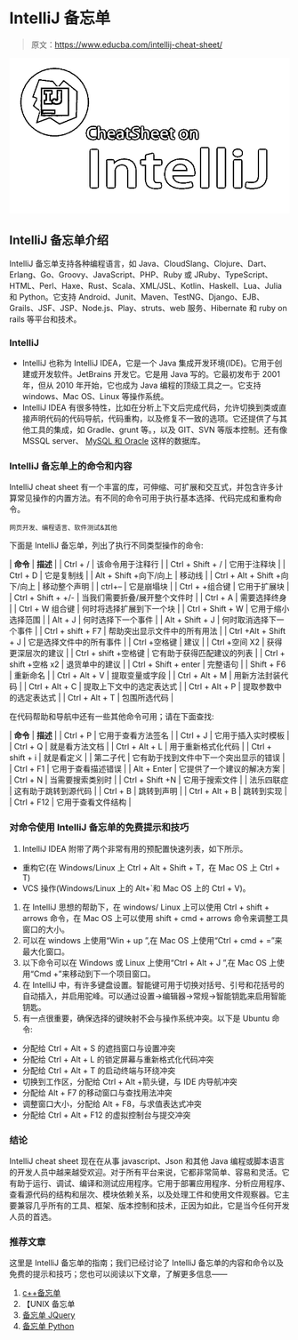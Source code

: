 # IntelliJ 备忘单

> 原文：<https://www.educba.com/intellij-cheat-sheet/>

![IntelliJ Cheat Sheet](img/ddff57119e2d5252820af69188ccecc6.png)



## IntelliJ 备忘单介绍

IntelliJ 备忘单支持各种编程语言，如 Java、CloudSlang、Clojure、Dart、Erlang、Go、Groovy、JavaScript、PHP、Ruby 或 JRuby、TypeScript、HTML、Perl、Haxe、Rust、Scala、XML/JSL、Kotlin、Haskell、Lua、Julia 和 Python。它支持 Android、Junit、Maven、TestNG、Django、EJB、Grails、JSF、JSP、Node.js、Play、struts、web 服务、Hibernate 和 ruby on rails 等平台和技术。

### IntelliJ

*   IntelliJ 也称为 IntelliJ IDEA，它是一个 Java 集成开发环境(IDE)。它用于创建或开发软件。JetBrains 开发它。它是用 Java 写的。它最初发布于 2001 年，但从 2010 年开始，它也成为 Java 编程的顶级工具之一。它支持 windows、Mac OS、Linux 等操作系统。
*   IntelliJ IDEA 有很多特性，比如在分析上下文后完成代码，允许切换到类或直接声明代码的代码导航，代码重构，以及修复不一致的选项。它还提供了与其他工具的集成，如 Gradle、grunt 等。，以及 GIT、SVN 等版本控制。还有像 MSSQL server、 [MySQL 和 Oracle](https://www.educba.com/mysql-vs-oracle/) 这样的数据库。

### IntelliJ 备忘单上的命令和内容

IntelliJ cheat sheet 有一个丰富的库，可伸缩、可扩展和交互式，并包含许多计算常见操作的内置方法。有不同的命令可用于执行基本选择、代码完成和重构命令。

<small>网页开发、编程语言、软件测试&其他</small>

下面是 IntelliJ 备忘单，列出了执行不同类型操作的命令:

| **命令** | **描述** |
| Ctrl + / | 该命令用于注释行 |
| Ctrl + Shift + / | 它用于注释块 |
| Ctrl + D | 它是复制线 |
| Alt + Shift +向下/向上 | 移动线 |
| Ctrl + Alt + Shift +向下/向上 | 移动整个声明 |
| ctrl+– | 它是崩塌块 |
| Ctrl + +组合键 | 它用于扩展块 |
| Ctrl + Shift + +/- | 当我们需要折叠/展开整个文件时 |
| Ctrl + A | 需要选择终身 |
| Ctrl + W 组合键 | 何时将选择扩展到下一个块 |
| Ctrl + Shift + W | 它用于缩小选择范围 |
| Alt + J | 何时选择下一个事件 |
| Alt + Shift + J | 何时取消选择下一个事件 |
| Ctrl + shift + F7 | 帮助突出显示文件中的所有用法 |
| Ctrl +Alt + Shift + J | 它是选择文件中的所有事件 |
| Ctrl +空格键 | 建议 |
| Ctrl +空间 X2 | 获得更深层次的建议 |
| Ctrl + shift +空格键 | 它有助于获得匹配建议的列表 |
| Ctrl + shift +空格 x2 | 退货单中的建议 |
| Ctrl + Shift + enter | 完整语句 |
| Shift + F6 | 重新命名 |
| Ctrl + Alt + V | 提取变量或字段 |
| Ctrl + Alt + M | 用新方法封装代码 |
| Ctrl + Alt + C | 提取上下文中的选定表达式 |
| Ctrl + Alt + P | 提取参数中的选定表达式 |
| Ctrl + Alt + T | 包围所选代码 |

在代码帮助和导航中还有一些其他命令可用；请在下面查找:

| **命令** | **描述** |
| Ctrl + P | 它用于查看方法签名 |
| Ctrl + J | 它用于插入实时模板 |
| Ctrl + Q | 就是看方法文档 |
| Ctrl + Alt + L | 用于重新格式化代码 |
| Ctrl + shift + i | 就是看定义 |
| 第二子代 | 它有助于找到文件中下一个突出显示的错误 |
| Ctrl + F1 | 它用于查看描述错误 |
| Alt + Enter | 它提供了一个建议的解决方案 |
| Ctrl + N | 当需要搜索类别时 |
| Ctrl + Shift +N | 它用于搜索文件 |
| 法乐四联症 | 这有助于跳转到源代码 |
| Ctrl + B | 跳转到声明 |
| Ctrl + Alt + B | 跳转到实现 |
| Ctrl + F12 | 它用于查看文件结构 |

### 对命令使用 IntelliJ 备忘单的免费提示和技巧

1.  IntelliJ IDEA 附带了两个非常有用的预配置快速列表，如下所示。

*   重构它(在 Windows/Linux 上 Ctrl + Alt + Shift + T，在 Mac OS 上 Ctrl + T)
*   VCS 操作(Windows/Linux 上的 Alt+`和 Mac OS 上的 Ctrl + V)。

1.  在 IntelliJ 思想的帮助下，在 windows/ Linux 上可以使用 Ctrl + shift + arrows 命令，在 Mac OS 上可以使用 shift + cmd + arrows 命令来调整工具窗口的大小。
2.  可以在 windows 上使用“Win + up ”,在 Mac OS 上使用“Ctrl + cmd + =”来最大化窗口。
3.  以下命令可以在 Windows 或 Linux 上使用“Ctrl + Alt + J ”,在 Mac OS 上使用“Cmd +”来移动到下一个项目窗口。
4.  在 IntelliJ 中，有许多键盘设置。智能键可用于切换对括号、引号和花括号的自动插入，并启用驼峰。可以通过设置->编辑器->常规->智能钥匙来启用智能钥匙。
5.  有一点很重要，确保选择的键映射不会与操作系统冲突。以下是 Ubuntu 命令:

*   分配给 Ctrl + Alt + S 的遮挡窗口与设置冲突
*   分配给 Ctrl + Alt + L 的锁定屏幕与重新格式化代码冲突
*   分配给 Ctrl + Alt + T 的启动终端与环绕冲突
*   切换到工作区，分配给 Ctrl + Alt +箭头键，与 IDE 内导航冲突
*   分配给 Alt + F7 的移动窗口与查找用法冲突
*   调整窗口大小，分配给 Alt + F8，与求值表达式冲突
*   分配给 Ctrl + Alt + F12 的虚拟控制台与提交冲突

### 结论

IntelliJ cheat sheet 现在在从事 javascript、Json 和其他 Java 编程或脚本语言的开发人员中越来越受欢迎。对于所有平台来说，它都非常简单、容易和灵活。它有助于运行、调试、编译和测试应用程序。它用于部署应用程序、分析应用程序、查看源代码的结构和层次、模块依赖关系，以及处理工件和使用文件观察器。它主要兼容几乎所有的工具、框架、版本控制和技术，正因为如此，它是当今任何开发人员的首选。

### 推荐文章

这里是 IntelliJ 备忘单的指南；我们已经讨论了 IntelliJ 备忘单的内容和命令以及免费的提示和技巧；您也可以阅读以下文章，了解更多信息——

1.  [c++备忘单](https://www.educba.com/c-programming-language-basics/)
2.  【UNIX 备忘单
3.  [备忘单 JQuery](https://www.educba.com/cheat-sheet-jquery/)
4.  [备忘单 Python](https://www.educba.com/cheat-sheet-python/)